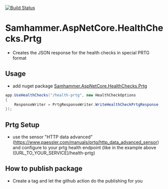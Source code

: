 ﻿[![Build Status](https://travis-ci.com/SamhammerAG/Samhammer.AspNetCore.HealthChecks.Prtg.svg?branch=master)](https://travis-ci.com/SamhammerAG/Samhammer.AspNetCore.HealthChecks.Prtg)

# Samhammer.AspNetCore.HealthChecks.Prtg
- Creates the JSON response for the health checks in special PRTG format

## Usage
- add nuget package [Samhammer.AspNetCore.HealthChecks.Prtg](https://www.nuget.org/packages/Samhammer.AspNetCore.HealthChecks.Prtg/)
```csharp
app.UseHealthChecks("/health-prtg", new HealthCheckOptions
{
	ResponseWriter = PrtgResponseWriter.WriteHealthCheckPrtgResponse
});
```

## Prtg Setup
- use the sensor "HTTP data advanced" (https://www.paessler.com/manuals/prtg/http_data_advanced_sensor) and configure to your prtg health endpoint (like in the example above ([URL_TO_YOUR_SERVICE]/health-prtg)

## How to publish package
- Create a tag and let the github action do the publishing for you
